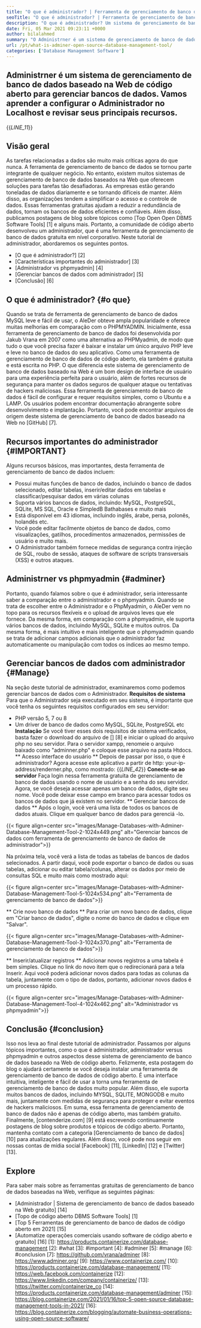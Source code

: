 ```yaml
---
title: "O que é administrador? | Ferramenta de gerenciamento de banco de dados de código aberto" 
seoTitle: "O que é administrador? | Ferramenta de gerenciamento de banco de dados de código aberto" 
description: "O que é administrador? Um sistema de gerenciamento de banco de dados baseado na Web com uma interface amigável para desenvolvedores. Vamos discutir como gerenciar bancos de dados com um administrador de código aberto." 
date: Fri, 05 Mar 2021 09:23:11 +0000
author: bilalahmed
summary: "O Administrner é um sistema de gerenciamento de banco de dados baseado na Web de código aberto para gerenciar bancos de dados. Vamos aprender a configurar o Administrador no Localhost e revisar seus principais recursos." 
url: /pt/what-is-adminer-open-source-database-management-tool/
categories: ['Database Management Software']
---
```


## Administrner é um sistema de gerenciamento de banco de dados baseado na Web de código aberto para gerenciar bancos de dados. Vamos aprender a configurar o Administrador no Localhost e revisar seus principais recursos.
{{_LINE_11_}}

## Visão geral
As tarefas relacionadas a dados são muito mais críticas agora do que nunca. A ferramenta de gerenciamento de banco de dados se tornou parte integrante de qualquer negócio. No entanto, existem muitos sistemas de gerenciamento de banco de dados baseados na Web que oferecem soluções para tarefas tão desafiadoras. As empresas estão gerando toneladas de dados diariamente e se tornando difíceis de manter. Além disso, as organizações tendem a simplificar o acesso e o controle de dados. Essas ferramentas gratuitas ajudam a reduzir a redundância de dados, tornam os bancos de dados eficientes e confiáveis. Além disso, publicamos postagens de blog sobre tópicos como [Top Open Open DBMS Software Tools] [1] e alguns mais.
Portanto, a comunidade de código aberto desenvolveu um administrador, que é uma ferramenta de gerenciamento de banco de dados gratuita em nível corporativo. Neste tutorial de administrador, abordaremos os seguintes pontos.
  * [O que é administrador?] [2]
  * [Características importantes do administrador] [3]
  * [Administrador vs phpmyadmin] [4]
  * [Gerenciar bancos de dados com administrador] [5]
  * [Conclusão] [6]

## O que é administrador? {#o que}
Quando se trata de ferramenta de gerenciamento de banco de dados MySQL leve e fácil de usar, o AleDer obteve ampla popularidade e oferece muitas melhorias em comparação com o PHPMYADMIN. Inicialmente, essa ferramenta de gerenciamento de banco de dados foi desenvolvida por Jakub Vrana em 2007 como uma alternativa ao PHPMyadmin, de modo que tudo o que você precisa fazer é baixar e instalar um único arquivo PHP leve e leve no banco de dados do seu aplicativo.
Como uma ferramenta de gerenciamento de banco de dados de código aberto, ela também é gratuita e está escrita no PHP. O que diferencia este sistema de gerenciamento de banco de dados baseado na Web é um bom design de interface de usuário para uma experiência perfeita para o usuário, além de fortes recursos de segurança para manter os dados seguros de qualquer ataque ou tentativas de hackers maliciosas. Essa ferramenta de gerenciamento de banco de dados é fácil de configurar e requer requisitos simples, como o Ubuntu e a LAMP. Os usuários podem encontrar documentação abrangente sobre desenvolvimento e implantação. Portanto, você pode encontrar arquivos de origem deste sistema de gerenciamento de banco de dados baseado na Web no [GitHub] [7].

## Recursos importantes do administrador {#IMPORTANT}
Alguns recursos básicos, mas importantes, desta ferramenta de gerenciamento de banco de dados incluem:
  * Possui muitas funções de banco de dados, incluindo o banco de dados selecionado, editar tabelas, inserir/editar dados em tabelas e classificar/pesquisar dados em várias colunas
  * Suporta vários bancos de dados, incluindo: MySQL, PostgreSQL, SQLite, MS SQL, Oracle e SimpledB Bathabases e muito mais
  * Está disponível em 43 idiomas, incluindo inglês, árabe, persa, polonês, holandês etc.
  * Você pode editar facilmente objetos de banco de dados, como visualizações, gatilhos, procedimentos armazenados, permissões de usuário e muito mais.
  * O Administrador também fornece medidas de segurança contra injeção de SQL, roubo de sessão, ataques de software de scripts transversais (XSS) e outros ataques.

## Administrner vs phpmyadmin {#adminer}
Portanto, quando falamos sobre o que é administrador, seria interessante saber a comparação entre o administrador e o phpmyadmin. Quando se trata de escolher entre o Administrador e o PhpMyadmin, o AleDer vem no topo para os recursos flexíveis e o upload de arquivos leves que ele fornece. Da mesma forma, em comparação com a phpmyadmin, ele suporta vários bancos de dados, incluindo MySQL, SQLite e muitos outros. Da mesma forma, é mais intuitivo e mais inteligente que o phpmyadmin quando se trata de adicionar campos adicionais que o administrador faz automaticamente ou manipulação com todos os índices ao mesmo tempo.

## Gerenciar bancos de dados com administrador {#Manage}
Na seção deste tutorial de administrador, examinaremos como podemos gerenciar bancos de dados com o Administrador.
**Requisitos de sistema**
Para que o Administrador seja executado em seu sistema, é importante que você tenha os seguintes requisitos configurados em seu servidor:
  * PHP versão 5, 7 ou 8
  * Um driver de banco de dados como MySQL, SQLite, PostgreSQL etc
**Instalação**
Se você tiver esses dois requisitos de sistema verificados, basta fazer o download do arquivo de [] [8] e iniciar o upload do arquivo php no seu servidor. Para o servidor xampp, renomeie o arquivo baixado como "adminner.php" e coloque esse arquivo na pasta Htdocs.
** Acesso interface do usuário **
Depois de passar por isso, o que é administrador? Agora acesse este aplicativo a partir de http: your-ip-address/renderner.php, como mostrado:
{{_LINE_42_}}
**Conecte-se ao servidor**
Faça login nessa ferramenta gratuita de gerenciamento de banco de dados usando o nome de usuário e a senha do seu servidor. Agora, se você deseja acessar apenas um banco de dados, digite seu nome. Você pode deixar esse campo em branco para acessar todos os bancos de dados que já existem no servidor.
** Gerenciar bancos de dados **
Após o login, você verá uma lista de todos os bancos de dados atuais. Clique em qualquer banco de dados para gerenciá -lo.

{{< figure align=center src="images/Manage-Databases-with-Adminer-Database-Management-Tool-2-1024x449.png" alt="Gerenciar bancos de dados com ferramenta de gerenciamento de banco de dados de administrador">}}

Na próxima tela, você verá a lista de todas as tabelas de bancos de dados selecionados. A partir daqui, você pode exportar o banco de dados ou suas tabelas, adicionar ou editar tabela/colunas, alterar os dados por meio de consultas SQL e muito mais como mostrado aqui:

{{< figure align=center src="images/Manage-Databases-with-Adminer-Database-Management-Tool-5-1024x534.png" alt="Ferramenta de gerenciamento de banco de dados">}}

** Crie novo banco de dados **
Para criar um novo banco de dados, clique em "Criar banco de dados", digite o nome do banco de dados e clique em "Salvar".

{{< figure align=center src="images/Manage-Databases-with-Adminer-Database-Management-Tool-3-1024x370.png" alt="Ferramenta de gerenciamento de banco de dados">}}

** Inserir/atualizar registros **
Adicionar novos registros a uma tabela é bem simples. Clique no link do novo item que o redirecionará para a tela Inserir. Aqui você poderá adicionar novos dados para todas as colunas da tabela, juntamente com o tipo de dados, portanto, adicionar novos dados é um processo rápido.

{{< figure align=center src="images/Manage-Databases-with-Adminer-Database-Management-Tool-4-1024x462.png" alt="Administrador vs phpmyadmin">}}


## Conclusão {#conclusion}
Isso nos leva ao final deste tutorial de administrador. Passamos por alguns tópicos importantes, como o que é administrador, administrador versus phpmyadmin e outros aspectos desse sistema de gerenciamento de banco de dados baseado na Web de código aberto. Felizmente, esta postagem do blog o ajudará certamente se você deseja instalar uma ferramenta de gerenciamento de banco de dados de código aberto. É uma interface intuitiva, inteligente e fácil de usar a torna uma ferramenta de gerenciamento de banco de dados muito popular. Além disso, ele suporta muitos bancos de dados, incluindo MYSQL, SQLITE, MONGODB e muito mais, juntamente com medidas de segurança para proteger e evitar eventos de hackers maliciosos. Em suma, essa ferramenta de gerenciamento de banco de dados não é apenas de código aberto, mas também gratuito.
Finalmente, [contenderize.com] [9] está escrevendo continuamente postagens de blog sobre produtos e tópicos de código aberto. Portanto, mantenha contato com a categoria [Gerenciamento de banco de dados] [10] para atualizações regulares. Além disso, você pode nos seguir em nossas contas de mídia social [Facebook] [11], [LinkedIn] [12] e [Twitter] [13].

## Explore
Para saber mais sobre as ferramentas gratuitas de gerenciamento de banco de dados baseadas na Web, verifique as seguintes páginas:
  * [Administrador | Sistema de gerenciamento de banco de dados baseado na Web gratuito] [14]
  * [Topo de código aberto DBMS Software Tools] [1]
  * [Top 5 Ferramentas de gerenciamento de banco de dados de código aberto em 2021] [15]
  * [Automatize operações comerciais usando software de código aberto e gratuito] [16]
[1]: https://products.containerize.com/database-management
[2]: #what
[3]: #important
[4]: #adminer
[5]: #manage
[6]: #conclusion
[7]: https://github.com/vrana/adminer
[8]: https://www.adminer.org/
[9]: https://www.containerize.com/
[10]: https://products.containerize.com/database-management/
[11]: https://web.facebook.com/containerize
[12]: https://www.linkedin.com/company/containerize/
[13]: https://twitter.com/containerize_co
[14]: https://products.containerize.com/database-management/adminer
[15]: https://blog.containerize.com/2021/01/16/top-5-open-source-database-management-tools-in-2021/
[16]: https://blog.containerize.com/blogging/automate-business-operations-using-open-source-software/
